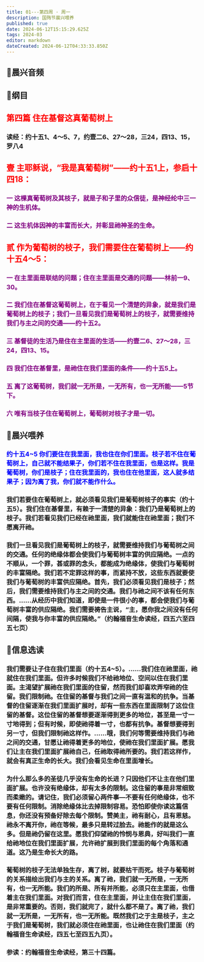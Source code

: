 ```yaml
---
title: 01---第四周 · 周一
description: 国殇节晨兴喂养
published: true
date: 2024-06-12T15:15:29.625Z
tags: 2024-03
editor: markdown
dateCreated: 2024-06-12T04:33:33.850Z
---
```


## 🎵晨兴音频

## 📖纲目

## <font color=red>第四篇    住在基督这真葡萄树上</font>

### 读经：约十五1、4～5、7，约壹二6、27～28，三24，四13、15，罗八4

## <font color=red>壹    主耶稣说，“我是真葡萄树”——约十五1上，参启十四18：</font>

### <font color=purple>一    这棵真葡萄树及其枝子，就是子和子里的众信徒，是神经纶中三一神的生机体。</font>

### <font color=purple>二    这生机体因神的丰富而长大，并彰显祂神圣的生命。</font>

## <font color=red>贰    作为葡萄树的枝子，我们需要住在葡萄树上——约十五4～5：</font>

### <font color=purple>一    在主里面是联结的问题；住在主里面是交通的问题——林前一9、30。</font>

### <font color=purple>二    我们住在基督这葡萄树上，在于看见一个清楚的异象，就是我们是葡萄树上的枝子；我们一旦看见我们是葡萄树上的枝子，就需要维持我们与主之间的交通——约十五2。</font>

### <font color=purple>三    基督徒的生活乃是住在主里面的生活——约壹二6、27～28，三24，四13、15。</font>

### <font color=purple>四    我们住在基督里，是祂住在我们里面的条件——约十五5上。</font>

### <font color=purple>五    离了这葡萄树，我们就一无所是，一无所有，也一无所能——5节下。</font>

### <font color=purple>六    唯有当枝子住在葡萄树上，葡萄树对枝子才是一切。</font>

## 📖晨兴喂养

### <font color=blue>约十五4~5    你们要住在我里面，我也住在你们里面。枝子若不住在葡萄树上，自己就不能结果子，你们若不住在我里面，也是这样。我是葡萄树，你们是枝子；住在我里面的，我也住在他里面，这人就多结果子；因为离了我，你们就不能作什么。</font>

### 我们若要住在葡萄树上，就必须看见我们是葡萄树枝子的事实（约十五5）。我们住在基督里，有赖于一清楚的异象：我们乃是葡萄树上的枝子。我们若看见我们已经在祂里面，我们就能住在祂里面；我们不愿离开祂。

### 我们一旦看见我们是葡萄树上的枝子，就需要维持我们与葡萄树之间的交通。任何的绝缘体都会使我们与葡萄树丰富的供应隔绝。一点的不顺从，一个罪，甚或罪的念头，都能成为绝缘体，使我们与葡萄树的丰富隔绝。我们若不定罪这样的事，而紧持不放，这些东西就要使我们与葡萄树的丰富供应隔绝。首先，我们必须看见我们是枝子；然后，我们需要维持我们与主之间的交通。我们与祂之间不该有任何东西。……从经历中我们知道，即使是一件很小的事，都会使我们与葡萄树丰富的供应隔绝。我们需要祷告主说，“主，愿你我之间没有任何间隔，使我与你丰富的供应隔绝。”（约翰福音生命读经，四五六至四五七页）

## 📖信息选读

### 我们需要让子住在我们里面（约十五4~5）。……我们住在祂里面，祂就住在我们里面。但许多时候我们不给祂地位、空间以住在我们里面。主渴望扩展祂在我们里面的住留，然而我们却喜欢弄窄祂的住留。我们限制祂。在住留的基督与我们之间一直有温和的抗争。当基督的住留逐渐在我们里面扩展时，却有一些东西在里面限制了这位住留的基督。这位住留的基督想要逐渐得到更多的地位，甚至是一寸一寸地得到；但有时候，即使祂得着一寸，也都有抗争。基督想要得到另一寸，但我们限制祂这样作。……哦，我们何等需要维持我们与祂之间的交通，甘愿让祂得着更多的地位，使祂在我们里面扩展。愿我们让主在我们里面扩展祂自己，任祂取得祂所要的。我们若这样作，就会有真正生命的长大。我们会看见生命在里面增长。

### 为什么那么多的圣徒几乎没有生命的长进？只因他们不让主在他们里面扩展。也许没有绝缘体，却有太多的限制。这住留的事是非常细致而柔嫩的。请记住，我们必须留心两件事—不要有任何绝缘体，也不要有任何限制。消除绝缘体比去掉限制容易。恐怕即使你读这篇信息，你还没有预备好除去每个限制。赞美主，祂有耐心，且有恩慈。祂永不离开你，祂在等候，最多只是转过脸去。祂能作的就是这么多。但是祂仍留在这里。愿我们仰望祂的怜悯与恩典，好叫我们一直给祂地位在我们里面扩展，允许祂扩展到我们里面的每个角落和通道。这乃是生命长大的路。

### 葡萄树的枝子无法单独生存，离了树，就要枯干而死。枝子与葡萄树的关系描绘出我们与主的关系。离了祂，我们就一无所是，一无所有，也一无所能。我们的所是、所有并所能，必须只在主里面，也借着主在我们里面。对我们而言，住在主里面，并让主住在我们里面，是非常重要的。否则，我们就完了，就什么都不是了。离了祂，我们就一无所是，一无所有，也一无所能。既然我们之于主是枝子，主之于我们是葡萄树，我们就必须住在祂里面，也让祂住在我们里面（约翰福音生命读经，四五七至四五九页）。

### 参读：约翰福音生命读经，第三十四篇。
<!-- Google tag (gtag.js) -->
<script async src="https://www.googletagmanager.com/gtag/js?id=G-1P8709Z16T"></script>
<script>
  window.dataLayer = window.dataLayer || [];
  function gtag(){dataLayer.push(arguments);}
  gtag('js', new Date());

  gtag('config', 'G-1P8709Z16T');
</script>